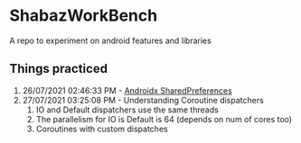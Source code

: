 # ShabazWorkBench
A repo to experiment on android features and libraries
## Things practiced
1. 26/07/2021 02:46:33 PM - [Androidx SharedPreferences](https://dev.to/tkuenneth/beyond-preferences-1fh2)
2. 27/07/2021 03:25:08 PM - Understanding Coroutine dispatchers 
    1. IO and Default dispatchers use the same threads
    2. The parallelism for IO is Default is 64 (depends on num of cores too) 
    3. Coroutines with custom dispatches
